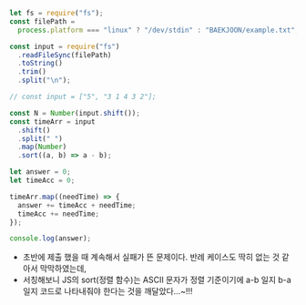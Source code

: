 ```js
let fs = require("fs");
const filePath =
  process.platform === "linux" ? "/dev/stdin" : "BAEKJOON/example.txt";

const input = require("fs")
  .readFileSync(filePath)
  .toString()
  .trim()
  .split("\n");

// const input = ["5", "3 1 4 3 2"];

const N = Number(input.shift());
const timeArr = input
  .shift()
  .split(" ")
  .map(Number)
  .sort((a, b) => a - b);

let answer = 0;
let timeAcc = 0;

timeArr.map((needTime) => {
  answer += timeAcc + needTime;
  timeAcc += needTime;
});

console.log(answer);
```

- 초반에 제출 했을 때 계속해서 실패가 뜬 문제이다. 반례 케이스도 딱히 없는 것 같아서 막막하였는데,
- 서칭해보니 JS의 sort(정렬 함수)는 ASCII 문자가 정렬 기준이기에 a-b 일지 b-a 일지 코드로 나타내줘야 한다는 것을 깨달았다...~!!!
